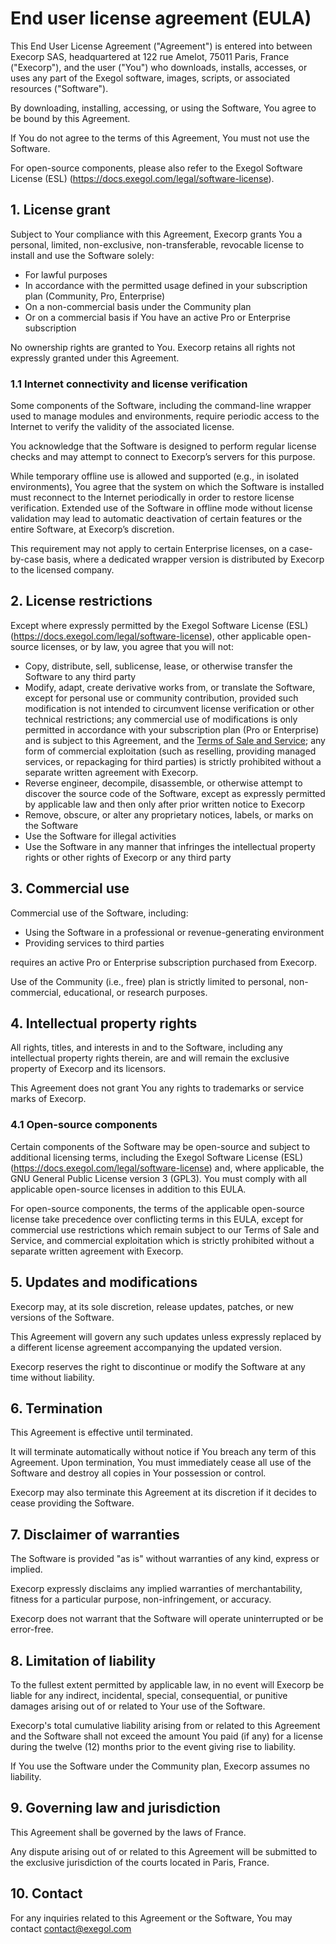 # End user license agreement (EULA)

This End User License Agreement ("Agreement") is entered into between Execorp SAS, headquartered at 122 rue Amelot, 75011 Paris, France ("Execorp"), and the user ("You") who downloads, installs, accesses, or uses any part of the Exegol software, images, scripts, or associated resources ("Software").

By downloading, installing, accessing, or using the Software, You agree to be bound by this Agreement.

If You do not agree to the terms of this Agreement, You must not use the Software.

For open-source components, please also refer to the Exegol Software License (ESL) (https://docs.exegol.com/legal/software-license).

## 1. License grant

Subject to Your compliance with this Agreement, Execorp grants You a personal, limited, non-exclusive, non-transferable, revocable license to install and use the Software solely:
- For lawful purposes
- In accordance with the permitted usage defined in your subscription plan (Community, Pro, Enterprise)
- On a non-commercial basis under the Community plan
- Or on a commercial basis if You have an active Pro or Enterprise subscription

No ownership rights are granted to You. Execorp retains all rights not expressly granted under this Agreement.

### 1.1 Internet connectivity and license verification

Some components of the Software, including the command-line wrapper used to manage modules and environments, require periodic access to the Internet to verify the validity of the associated license.

You acknowledge that the Software is designed to perform regular license checks and may attempt to connect to Execorp’s servers for this purpose.

While temporary offline use is allowed and supported (e.g., in isolated environments), You agree that the system on which the Software is installed must reconnect to the Internet periodically in order to restore license verification. Extended use of the Software in offline mode without license validation may lead to automatic deactivation of certain features or the entire Software, at Execorp’s discretion.

This requirement may not apply to certain Enterprise licenses, on a case-by-case basis, where a dedicated wrapper version is distributed by Execorp to the licensed company.

## 2. License restrictions

Except where expressly permitted by the Exegol Software License (ESL) (https://docs.exegol.com/legal/software-license), other applicable open-source licenses, or by law, you agree that you will not:

- Copy, distribute, sell, sublicense, lease, or otherwise transfer the Software to any third party
- Modify, adapt, create derivative works from, or translate the Software, except for personal use or community contribution, provided such modification is not intended to circumvent license verification or other technical restrictions; any commercial use of modifications is only permitted in accordance with your subscription plan (Pro or Enterprise) and is subject to this Agreement, and the [Terms of Sale and Service](https://docs.exegol.com/legal/terms-of-sale-and-service); any form of commercial exploitation (such as reselling, providing managed services, or repackaging for third parties) is strictly prohibited without a separate written agreement with Execorp.
- Reverse engineer, decompile, disassemble, or otherwise attempt to discover the source code of the Software, except as expressly permitted by applicable law and then only after prior written notice to Execorp
- Remove, obscure, or alter any proprietary notices, labels, or marks on the Software
- Use the Software for illegal activities
- Use the Software in any manner that infringes the intellectual property rights or other rights of Execorp or any third party

## 3. Commercial use

Commercial use of the Software, including:
- Using the Software in a professional or revenue-generating environment
- Providing services to third parties

requires an active Pro or Enterprise subscription purchased from Execorp.

Use of the Community (i.e., free) plan is strictly limited to personal, non-commercial, educational, or research purposes.

## 4. Intellectual property rights

All rights, titles, and interests in and to the Software, including any intellectual property rights therein, are and will remain the exclusive property of Execorp and its licensors.

This Agreement does not grant You any rights to trademarks or service marks of Execorp.

### 4.1 Open-source components

Certain components of the Software may be open-source and subject to additional licensing terms, including the Exegol Software License (ESL) (https://docs.exegol.com/legal/software-license) and, where applicable, the GNU General Public License version 3 (GPL3). You must comply with all applicable open-source licenses in addition to this EULA.

For open-source components, the terms of the applicable open-source license take precedence over conflicting terms in this EULA, except for commercial use restrictions which remain subject to our Terms of Sale and Service, and commercial exploitation which is strictly prohibited without a separate written agreement with Execorp.

## 5. Updates and modifications

Execorp may, at its sole discretion, release updates, patches, or new versions of the Software.

This Agreement will govern any such updates unless expressly replaced by a different license agreement accompanying the updated version.

Execorp reserves the right to discontinue or modify the Software at any time without liability.

## 6. Termination

This Agreement is effective until terminated.

It will terminate automatically without notice if You breach any term of this Agreement. Upon termination, You must immediately cease all use of the Software and destroy all copies in Your possession or control.

Execorp may also terminate this Agreement at its discretion if it decides to cease providing the Software.

## 7. Disclaimer of warranties

The Software is provided "as is" without warranties of any kind, express or implied.

Execorp expressly disclaims any implied warranties of merchantability, fitness for a particular purpose, non-infringement, or accuracy.

Execorp does not warrant that the Software will operate uninterrupted or be error-free.

## 8. Limitation of liability

To the fullest extent permitted by applicable law, in no event will Execorp be liable for any indirect, incidental, special, consequential, or punitive damages arising out of or related to Your use of the Software.

Execorp's total cumulative liability arising from or related to this Agreement and the Software shall not exceed the amount You paid (if any) for a license during the twelve (12) months prior to the event giving rise to liability.

If You use the Software under the Community plan, Execorp assumes no liability.

## 9. Governing law and jurisdiction

This Agreement shall be governed by the laws of France.

Any dispute arising out of or related to this Agreement will be submitted to the exclusive jurisdiction of the courts located in Paris, France.

## 10. Contact

For any inquiries related to this Agreement or the Software, You may contact contact@exegol.com 
